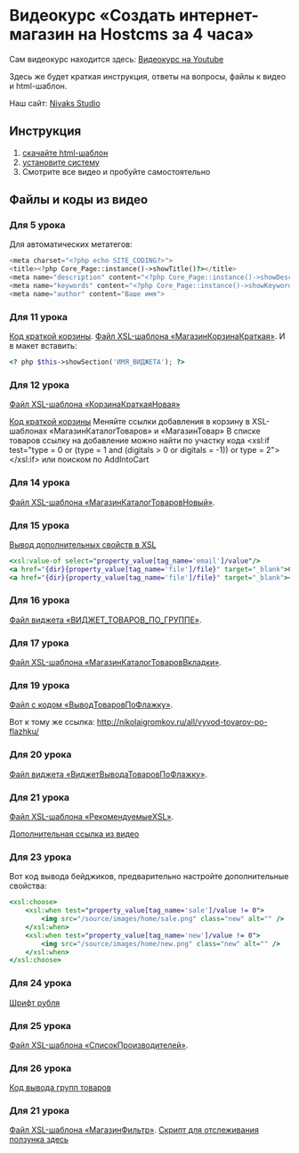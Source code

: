 # Видеокурс «Создать интернет-магазин на Hostcms за 4 часа»
Сам видеокурс находится здесь: [Видеокурс на Youtube](https://www.youtube.com/playlist?list=PLkuR2FZXP-9nsW0AX4b-RO8qF3B5D4gC6)

Здесь же будет краткая инструкция, ответы на вопросы, файлы к видео и html-шаблон.

Наш сайт: [Nivaks Studio](https://nivaks-studio.ru)

## Инструкция
1. [скачайте html-шаблон](https://github.com/NivaksStudio/hostcms-videocourse/blob/master/eshopper.zip)
2. [установите систему](https://www.youtube.com/watch?v=UrMPCQFWWVE&list=PLkuR2FZXP-9nsW0AX4b-RO8qF3B5D4gC6&index=3)
3. Смотрите все видео и пробуйте самостоятельно

## Файлы и коды из видео

### Для 5 урока

Для автоматических метатегов:
```php
<meta charset="<?php echo SITE_CODING?>">
<title><?php Core_Page::instance()->showTitle()?></title>
<meta name="description" content="<?php Core_Page::instance()->showDescription()?>">
<meta name="keywords" content="<?php Core_Page::instance()->showKeywords()?>">
<meta name="author" content="Ваше имя">
```

### Для 11 урока

[Код краткой корзины](http://nikolaigromkov.ru/all/vidzhet-kratkoy-korziny/). [Файл XSL-шаблона «МагазинКорзинаКраткая»](https://github.com/NivaksStudio/hostcms-videocourse/blob/master/11_МагазинКорзинаКраткая.txt).
И в макет вставить:

```php
<? php $this->showSection('ИМЯ_ВИДЖЕТА'); ?>
```
### Для 12 урока

[Файл XSL-шаблона «КорзинаКраткаяНовая»](12_КорзинаКраткаяНовая.txt)

[Код краткой корзины](http://nikolaigromkov.ru/all/ajax-cart/)
Меняйте ссылки добавления в корзину в XSL-шаблонах «МагазинКаталогТоваров» и «МагазинТовар»
В списке товаров ссылку на добавление можно найти по участку кода
<xsl:if test="type = 0 or (type = 1 and (digitals > 0 or digitals = -1)) or type = 2">
</xsl:if>
или поиском по AddIntoCart

### Для 14 урока

[Файл XSL-шаблона «МагазинКаталогТоваровНовый»](https://github.com/NivaksStudio/hostcms-videocourse/blob/master/14_МагазинКаталогТоваровНовый.txt).

### Для 15 урока

[Вывод дополнительных свойств в XSL](http://nikolaigromkov.ru/all/shpargalka-po-hostcms-xsl/)
```xsl
<xsl:value-of select="property_value[tag_name='email']/value"/>
<a href="{dir}{property_value[tag_name='file']/file}" target="_blank">Скачать <xsl:value-of select="property_value[tag_name='file']/file_name"/></a>
<a href="{dir}{property_value[tag_name='file']/file}" target="_blank"><img src="{dir}{property_value[tag_name='file']/file_small}" /></a>
```

### Для 16 урока

[Файл виджета «ВИДЖЕТ_ТОВАРОВ_ПО_ГРУППЕ»](https://github.com/NivaksStudio/hostcms-videocourse/blob/master/16_ВИДЖЕТ_ТОВАРОВ_ПО_ГРУППЕ.txt).

### Для 17 урока

[Файл XSL-шаблона «МагазинКаталогТоваровВкладки»](https://github.com/NivaksStudio/hostcms-videocourse/blob/master/17_МагазинКаталогТоваровВкладки.txt).

### Для 19 урока

[Файл с кодом «ВыводТоваровПоФлажку»](https://github.com/NivaksStudio/hostcms-videocourse/blob/master/19_ВыводТоваровПоФлажку.txt).

Вот к тому же ссылка: http://nikolaigromkov.ru/all/vyvod-tovarov-po-flazhku/

### Для 20 урока

[Файл виджета «ВиджетВыводаТоваровПоФлажку»](https://github.com/NivaksStudio/hostcms-videocourse/blob/master/20_ВиджетВыводаТоваровПоФлажку.txt).

### Для 21 урока

[Файл XSL-шаблона «РекомендуемыеXSL»](https://github.com/NivaksStudio/hostcms-videocourse/blob/master/21_РекомендуемыеXSL.txt).

[Дополнительная ссылка из видео](http://nikolaigromkov.ru/all/razdelenie-po-blokam/)

### Для 23 урока

Вот код вывода бейджиков, предварительно настройте дополнительные свойства:
```xsl
<xsl:choose>
	<xsl:when test="property_value[tag_name='sale']/value != 0">
		<img src="/source/images/home/sale.png" class="new" alt="" />
	</xsl:when>
	<xsl:when test="property_value[tag_name='new']/value != 0">
		<img src="/source/images/home/new.png" class="new" alt="" />
	</xsl:when>
</xsl:choose>
```

### Для 24 урока

[Шрифт рубля](https://github.com/NivaksStudio/hostcms-videocourse/blob/master/ptrouble.zip)

### Для 25 урока

[Файл XSL-шаблона «СписокПроизводителей»](https://github.com/NivaksStudio/hostcms-videocourse/blob/master/25_СписокПроизводителей.txt).

### Для 26 урока

[Код вывода групп товаров](http://nikolaigromkov.ru/all/gruppy-tovarov/)

### Для 21 урока

[Файл XSL-шаблона «МагазинФильтр»](https://github.com/NivaksStudio/hostcms-videocourse/blob/master/29_МагазинФильтр.txt).
[Скрипт для отслеживания ползунка здесь](http://nikolaigromkov.ru/all/stilizaciya-filtra/)
